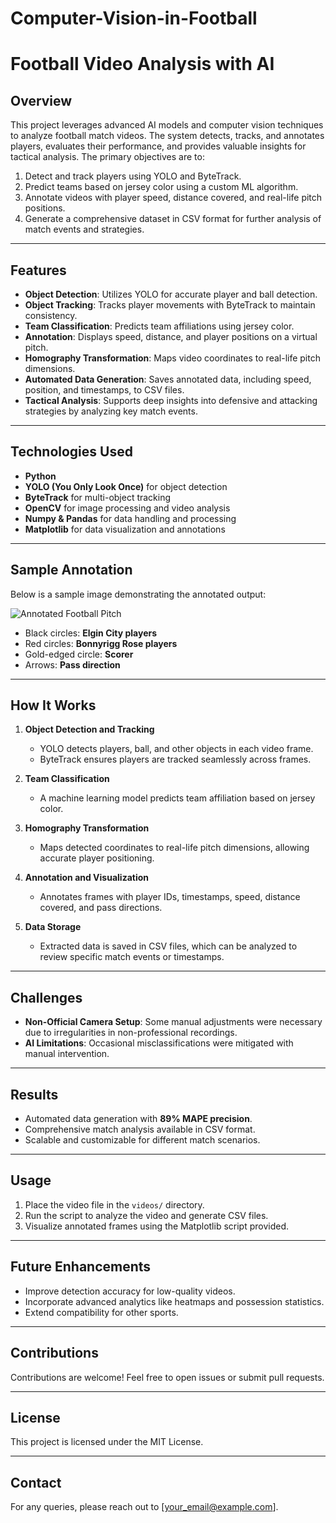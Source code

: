 # Computer-Vision-in-Football
# Football Video Analysis with AI

## Overview
This project leverages advanced AI models and computer vision techniques to analyze football match videos. The system detects, tracks, and annotates players, evaluates their performance, and provides valuable insights for tactical analysis. The primary objectives are to:

1. Detect and track players using YOLO and ByteTrack.
2. Predict teams based on jersey color using a custom ML algorithm.
3. Annotate videos with player speed, distance covered, and real-life pitch positions.
4. Generate a comprehensive dataset in CSV format for further analysis of match events and strategies.

---

## Features
- **Object Detection**: Utilizes YOLO for accurate player and ball detection.
- **Object Tracking**: Tracks player movements with ByteTrack to maintain consistency.
- **Team Classification**: Predicts team affiliations using jersey color.
- **Annotation**: Displays speed, distance, and player positions on a virtual pitch.
- **Homography Transformation**: Maps video coordinates to real-life pitch dimensions.
- **Automated Data Generation**: Saves annotated data, including speed, position, and timestamps, to CSV files.
- **Tactical Analysis**: Supports deep insights into defensive and attacking strategies by analyzing key match events.

---

## Technologies Used
- **Python**
- **YOLO (You Only Look Once)** for object detection
- **ByteTrack** for multi-object tracking
- **OpenCV** for image processing and video analysis
- **Numpy & Pandas** for data handling and processing
- **Matplotlib** for data visualization and annotations

---

## Sample Annotation
Below is a sample image demonstrating the annotated output:

![Annotated Football Pitch](Sample_annotated.png)

- Black circles: **Elgin City players**
- Red circles: **Bonnyrigg Rose players**
- Gold-edged circle: **Scorer**
- Arrows: **Pass direction**

---

## How It Works
1. **Object Detection and Tracking**
   - YOLO detects players, ball, and other objects in each video frame.
   - ByteTrack ensures players are tracked seamlessly across frames.

2. **Team Classification**
   - A machine learning model predicts team affiliation based on jersey color.

3. **Homography Transformation**
   - Maps detected coordinates to real-life pitch dimensions, allowing accurate player positioning.

4. **Annotation and Visualization**
   - Annotates frames with player IDs, timestamps, speed, distance covered, and pass directions.

5. **Data Storage**
   - Extracted data is saved in CSV files, which can be analyzed to review specific match events or timestamps.

---

## Challenges
- **Non-Official Camera Setup**: Some manual adjustments were necessary due to irregularities in non-professional recordings.
- **AI Limitations**: Occasional misclassifications were mitigated with manual intervention.

---

## Results
- Automated data generation with **89% MAPE precision**.
- Comprehensive match analysis available in CSV format.
- Scalable and customizable for different match scenarios.

---

## Usage
1. Place the video file in the `videos/` directory.
2. Run the script to analyze the video and generate CSV files.
3. Visualize annotated frames using the Matplotlib script provided.

---

## Future Enhancements
- Improve detection accuracy for low-quality videos.
- Incorporate advanced analytics like heatmaps and possession statistics.
- Extend compatibility for other sports.

---

## Contributions
Contributions are welcome! Feel free to open issues or submit pull requests.

---

## License
This project is licensed under the MIT License.

---

## Contact
For any queries, please reach out to [your_email@example.com].

